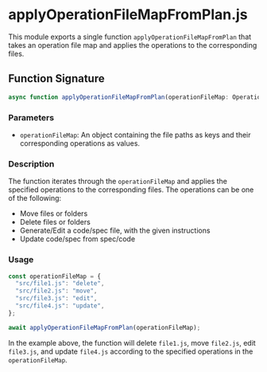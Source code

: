 # applyOperationFileMapFromPlan.js

This module exports a single function `applyOperationFileMapFromPlan` that takes an operation file map and applies the operations to the corresponding files.

## Function Signature

```javascript
async function applyOperationFileMapFromPlan(operationFileMap: OperationFileMap): Promise<void>
```

### Parameters

- `operationFileMap`: An object containing the file paths as keys and their corresponding operations as values.

### Description

The function iterates through the `operationFileMap` and applies the specified operations to the corresponding files. The operations can be one of the following:

- Move files or folders
- Delete files or folders
- Generate/Edit a code/spec file, with the given instructions
- Update code/spec from spec/code

### Usage

```javascript
const operationFileMap = {
  "src/file1.js": "delete",
  "src/file2.js": "move",
  "src/file3.js": "edit",
  "src/file4.js": "update",
};

await applyOperationFileMapFromPlan(operationFileMap);
```

In the example above, the function will delete `file1.js`, move `file2.js`, edit `file3.js`, and update `file4.js` according to the specified operations in the `operationFileMap`.